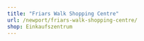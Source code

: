 ```yaml
---
title: "Friars Walk Shopping Centre"
url: /newport/friars-walk-shopping-centre/
shop: Einkaufszentrum
---
```

